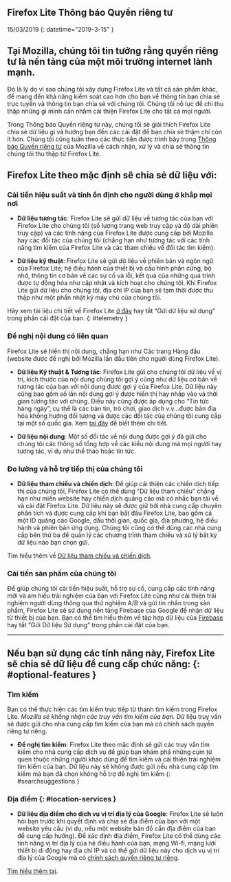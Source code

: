 ## <span class="privacy-header-firefox-lite">Firefox Lite</span> <span class="privacy-header-policy">Thông báo Quyền riêng tư</span>

15/03/2019
{: datetime="2019-3-15" }

## Tại Mozilla, chúng tôi tin tưởng rằng quyền riêng tư là nền tảng của một môi trường internet lành mạnh.

Đó là lý do vì sao chúng tôi xây dựng Firefox Lite và tất cả sản phẩm khác, để mang đến khả năng kiểm soát cao hơn cho bạn về thông tin bạn chia sẻ trực tuyến và thông tin bạn chia sẻ với chúng tôi. Chúng tôi nỗ lực để chỉ thu thập những gì mình cần nhằm cải thiện Firefox Lite cho tất cả mọi người.

Trong Thông báo Quyền riêng tư này, chúng tôi sẽ giải thích Firefox Lite chia sẻ dữ liệu gì và hướng bạn đến các cài đặt để bạn chia sẻ thậm chí còn ít hơn. Chúng tôi cũng tuân theo các thực tiễn được trình bày trong [Thông báo Quyền riêng tư](https://www.mozilla.org/privacy/) của Mozilla về cách nhận, xử lý và chia sẻ thông tin chúng tôi thu thập từ Firefox Lite.

## Firefox Lite theo mặc định sẽ chia sẻ dữ liệu với:

### Cải tiến hiệu suất và tính ổn định cho người dùng ở khắp mọi nơi

* __Dữ liệu tương tác__: Firefox Lite sẽ gửi dữ liệu về tương tác của bạn với Firefox Lite cho chúng tôi (số lượng trang web truy cập và độ dài phiên truy cập) và các tính năng của Firefox Lite được cung cấp bởi Mozilla hay các đối tác của chúng tôi (chẳng hạn như tương tác với các tính năng tìm kiếm của Firefox Lite và các tham chiếu về đối tác tìm kiếm).

* __Dữ liệu kỹ thuật__: Firefox Lite sẽ gửi dữ liệu về phiên bản và ngôn ngữ của Firefox Lite; hệ điều hành của thiết bị và cấu hình phần cứng, bộ nhớ, thông tin cơ bản về các sự cố và lỗi, kết quả của những quá trình được tự động hóa như cập nhật và kích hoạt cho chúng tôi. Khi Firefox Lite gửi dữ liệu cho chúng tôi, địa chỉ IP của bạn sẽ tạm thời được thu thập như một phần nhật ký máy chủ của chúng tôi.

Hãy xem tài liệu chi tiết về Firefox Lite [ở đây](https://support.mozilla.org/kb/send-usage-data-firefox-mobile-devices) hay tắt “Gửi dữ liệu sử dụng” trong phần cài đặt của bạn.
{: #telemetry }

### Đề nghị nội dung có liên quan

Firefox Lite sẽ hiển thị nội dung, chẳng hạn như Các trang Hàng đầu (website được đề nghị bởi Mozilla lần đầu tiên cho người dùng Firefox Lite).

* __Dữ liệu Kỹ thuật & Tương tác__: Firefox Lite gửi cho chúng tôi dữ liệu về vị trí, kích thước của nội dung chúng tôi gợi ý cũng như dữ liệu cơ bản về tương tác của bạn với nội dung được gợi ý của Firefox Lite. Dữ liệu này cũng bao gồm số lần nội dung gợi ý được hiển thị hay nhấp vào và thời gian tương tác với chúng. Điều này cũng được áp dụng cho “Tin tức hàng ngày”, cụ thể là các bản tin, trò chơi, giao dịch v.v...được bản địa hóa không hướng đối tượng và được các đối tác của chúng tôi cung cấp tại một số quốc gia. Xem [tại đây](https://support.mozilla.org/kb/life-feed-firefox-lite) để biết thêm chi tiết.

* __Dữ liệu nội dung__: Một số đối tác về nội dung được gợi ý đã gửi cho chúng tôi các thông số tổng hợp về các kiểu nội dung mà mọi người hay tương tác, ví dụ như thể thao hoặc tin tức.

### Đo lường và hỗ trợ tiếp thị của chúng tôi

* __Dữ liệu tham chiếu và chiến dịch__: Để giúp cải thiện các chiến dịch tiếp thị của chúng tôi, Firefox Lite có thể dùng "Dữ liệu tham chiếu" chẳng hạn như miền website hay chiến dịch quảng cáo mà có nhắc bạn tải về và cài đặt Firefox Lite. Dữ liệu này sẽ được giữ bởi nhà cung cấp chuyên phân tích và được cung cấp khi bạn bắt đầu Firefox Lite, bao gồm cả một ID quảng cáo Google, dấu thời gian, quốc gia, địa phương, hệ điều hành và phiên bản ứng dụng. Chúng tôi cũng có thể dùng các nhà cung cấp bên thứ ba để quản lý các chương trình tham chiếu và xử lý bất kỳ dữ liệu nào bạn chọn gửi.

Tìm hiểu thêm về [Dữ liệu tham chiếu và chiến dịch](https://github.com/mozilla-tw/Rocket/wiki/Telemetry#install-campaign-tracking). 

### Cải tiến sản phẩm của chúng tôi

Để giúp chúng tôi cải tiến hiệu suất, hỗ trợ sự cố, cung cấp các tính năng mới và am hiểu trải nghiệm của bạn với Firefox Lite cũng như cải thiện trải nghiệm người dùng thông qua thử nghiệm A/B và gửi tin nhắn trong sản phẩm, Firefox Lite sẽ sử dụng nền tảng Firebase của Google để nhận dữ liệu từ thiết bị của bạn. Bạn có thể tìm hiểu thêm về tập hợp dữ liệu của [Firebase](https://support.google.com/firebase/answer/6318039?hl=en) hay tắt “Gửi Dữ liệu Sử dụng” trong phần cài đặt của bạn.

---

## Nếu bạn sử dụng các tính năng này, Firefox Lite sẽ chia sẻ dữ liệu để cung cấp chức năng: {: #optional-features }

### Tìm kiếm

Bạn có thể thực hiện các tìm kiếm trực tiếp từ thanh tìm kiếm trong Firefox Lite. _Mozilla sẽ không nhận các truy vấn tìm kiếm của bạn._ Dữ liệu truy vấn sẽ được gửi cho nhà cung cấp tìm kiếm của bạn mà có chính sách quyền riêng tư riêng.

* __Đề nghị tìm kiếm__: Firefox Lite theo mặc định sẽ gửi các truy vấn tìm kiếm cho nhà cung cấp dịch vụ để giúp bạn khám phá những cụm từ quen thuộc những người khác dùng để tìm kiếm và cải thiện trải nghiệm tìm kiếm của bạn. Dữ liệu này sẽ không được gửi nếu nhà cung cấp tìm kiếm mà bạn đã chọn không hỗ trợ đề nghị tìm kiếm
{: #searchsuggestions }
    
### Địa điểm {: #location-services }

* __Dữ liệu địa điểm cho dịch vụ vị trí địa lý của Google__: Firefox Lite sẽ luôn hỏi bạn trước khi quyết định và chia sẻ địa điểm của bạn với một website yêu cầu (ví dụ, nếu một website bản đồ cần địa điểm của bạn để cung cấp hướng). Để xác định địa điểm, Firefox Lite có thể dùng các tính năng vị trí địa lý của hệ điều hành của bạn, mạng Wi-fi, mạng lưới thiết bị di động hay địa chỉ IP và có thể gửi dữ liệu này cho dịch vụ vị trí địa lý của Google mà có [chính sách quyền riêng tư riêng](https://www.google.com/privacy/lsf.html).

[Tìm hiểu thêm tại](https://www.mozilla.org/firefox/geolocation/).
